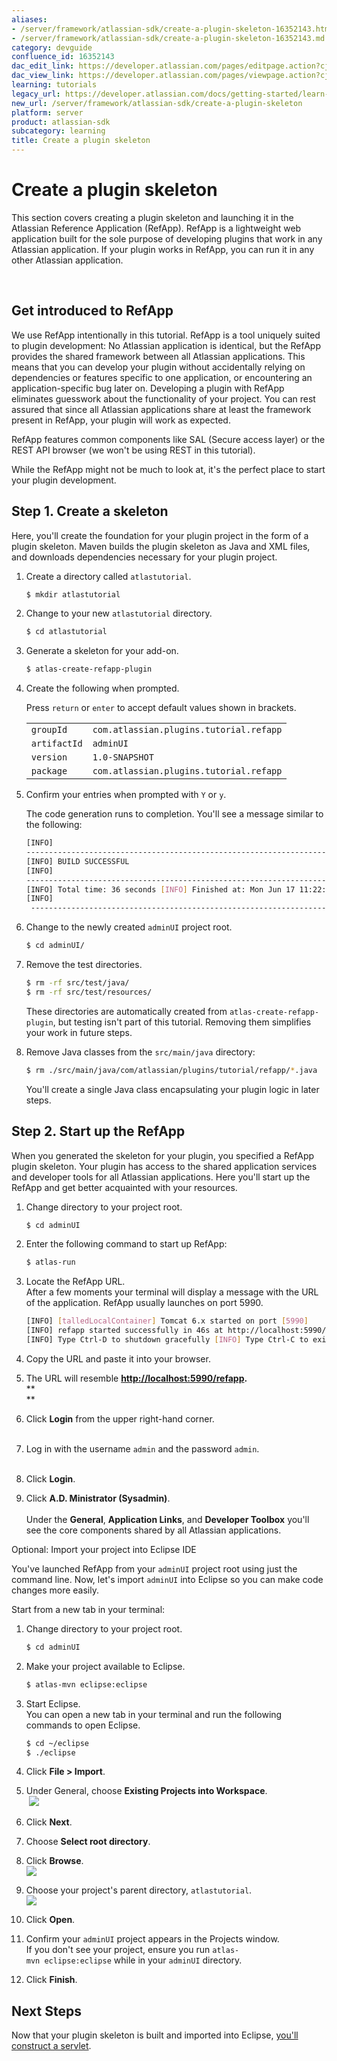```yaml
---
aliases:
- /server/framework/atlassian-sdk/create-a-plugin-skeleton-16352143.html
- /server/framework/atlassian-sdk/create-a-plugin-skeleton-16352143.md
category: devguide
confluence_id: 16352143
dac_edit_link: https://developer.atlassian.com/pages/editpage.action?cjm=wozere&pageId=16352143
dac_view_link: https://developer.atlassian.com/pages/viewpage.action?cjm=wozere&pageId=16352143
learning: tutorials
legacy_url: https://developer.atlassian.com/docs/getting-started/learn-the-development-platform-by-example/create-a-plugin-skeleton
new_url: /server/framework/atlassian-sdk/create-a-plugin-skeleton
platform: server
product: atlassian-sdk
subcategory: learning
title: Create a plugin skeleton
---
```

# Create a plugin skeleton

This section covers creating a plugin skeleton and launching it in the Atlassian Reference Application (RefApp). RefApp is a lightweight web application built for the sole purpose of developing plugins that work in any Atlassian application. If your plugin works in RefApp, you can run it in any other Atlassian application. 

 

## Get introduced to RefApp

We use RefApp intentionally in this tutorial. RefApp is a tool uniquely suited to plugin development: No Atlassian application is identical, but the RefApp provides the shared framework between all Atlassian applications. This means that you can develop your plugin without accidentally relying on dependencies or features specific to one application, or encountering an application-specific bug later on. Developing a plugin with RefApp eliminates guesswork about the functionality of your project. You can rest assured that since all Atlassian applications share at least the framework present in RefApp, your plugin will work as expected.  

RefApp features common components like SAL (Secure access layer) or the REST API browser (we won't be using REST in this tutorial). 

While the RefApp might not be much to look at, it's the perfect place to start your plugin development.

## Step 1. Create a skeleton

Here, you'll create the foundation for your plugin project in the form of a plugin skeleton. Maven builds the plugin skeleton as Java and XML files, and downloads dependencies necessary for your plugin project. 

1.  Create a directory called `atlastutorial`. 

    ``` bash
    $ mkdir atlastutorial
    ```

2.  Change to your new `atlastutorial` directory. 

    ``` bash
    $ cd atlastutorial
    ```

3.  Generate a skeleton for your add-on. 

    ``` bash
    $ atlas-create-refapp-plugin
    ```

4.  Create the following when prompted.

    Press `return` or `enter` to accept default values shown in brackets. 

    |              |                                         |
    |--------------|-----------------------------------------|
    | `groupId`    | `com.atlassian.plugins.tutorial.refapp` |
    | `artifactId` | `adminUI`                               |
    | `version`    | `1.0-SNAPSHOT`                          |
    | `package`    | `com.atlassian.plugins.tutorial.refapp` |

5.  Confirm your entries when prompted with `Y` or `y`.

    The code generation runs to completion. You'll see a message similar to the following: 

    ``` bash
    [INFO]
    -------------------------------------------------------------------- 
    [INFO] BUILD SUCCESSFUL 
    [INFO] 
    -------------------------------------------------------------------- 
    [INFO] Total time: 36 seconds [INFO] Finished at: Mon Jun 17 11:22:49 PDT 2013 
    [INFO]
     --------------------------------------------------------------------
    ```

6.  Change to the newly created `adminUI` project root.

    ``` bash
    $ cd adminUI/
    ```

      

7.  Remove the test directories.

    ``` bash
    $ rm -rf src/test/java/
    $ rm -rf src/test/resources/
    ```

    These directories are automatically created from `atlas-create-refapp-plugin`, but testing isn't part of this tutorial. Removing them simplifies your work in future steps.

8.  Remove Java classes from the `src/main/java` directory: 

    ``` bash
    $ rm ./src/main/java/com/atlassian/plugins/tutorial/refapp/*.java
    ```

    You'll create a single Java class encapsulating your plugin logic in later steps.

## Step 2. Start up the RefApp

When you generated the skeleton for your plugin, you specified a RefApp plugin skeleton. Your plugin has access to the shared application services and developer tools for all Atlassian applications. Here you'll start up the RefApp and get better acquainted with your resources.

1.  Change directory to your project root. 

    ``` bash
    $ cd adminUI
    ```

2.  Enter the following command to start up RefApp:

    ``` bash
    $ atlas-run
    ```

3.  Locate the RefApp URL.  
    After a few moments your terminal will display a message with the URL of the application. RefApp usually launches on port 5990. 

    ``` bash
    [INFO] [talledLocalContainer] Tomcat 6.x started on port [5990] 
    [INFO] refapp started successfully in 46s at http://localhost:5990/refapp 
    [INFO] Type Ctrl-D to shutdown gracefully [INFO] Type Ctrl-C to exit
    ```

4.  Copy the URL and paste it into your browser.   
      
5.  The URL will resemble **<a href="http://localhost:5990/refapp/plugins/servlet" class="external-link">http://localhost:5990/refapp</a>.**  
    **  
    **
6.  Click **Login** from the upper right-hand corner.  
     
7.  Log in with the username `admin` and the password `admin`.  
     
8.  Click **Login**.
9.  Click **A.D. Ministrator (Sysadmin)**.  
       
    Under the **General**, **Application Links**, and **Developer Toolbox** you'll see the core components shared by all Atlassian applications.

  

Optional: Import your project into Eclipse IDE

You've launched RefApp from your `adminUI` project root using just the command line. Now, let's import `adminUI` into Eclipse so you can make code changes more easily.

Start from a new tab in your terminal:

1.  Change directory to your project root. 

    ``` bash
    $ cd adminUI
    ```

2.  Make your project available to Eclipse. 

    ``` bash
    $ atlas-mvn eclipse:eclipse
    ```

3.  Start Eclipse.  
    You can open a new tab in your terminal and run the following commands to open Eclipse. 

    ``` bash
    $ cd ~/eclipse 
    $ ./eclipse
    ```

4.  Click **File &gt; Import**.  
      
5.  Under General, choose **Existing Projects into Workspace**.  
     ![](/server/framework/atlassian-sdk/images/1.6.jpeg)
6.  Click **Next**.  
      
7.  Choose **Select root directory**.  
      
8.  Click **Browse**.  
    ![](/server/framework/atlassian-sdk/images/1.7.jpeg)
9.  Choose your project's parent directory, `atlastutorial`.   
    ![](/server/framework/atlassian-sdk/images/1.8.jpeg)
10. Click **Open**.  
      
11. Confirm your `adminUI` project appears in the Projects window.  
    If you don't see your project, ensure you run `atlas-mvn eclipse:eclipse` while in your `adminUI` directory.  
      
12. Click **Finish**.

## Next Steps

Now that your plugin skeleton is built and imported into Eclipse, [you'll construct a servlet](https://developer.atlassian.com/display/DOCS/Convert+component+to+servlet+module).











































































